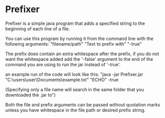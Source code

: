 # Prefixer
Prefixer is a simple java program that adds a specified string to the beginning of each line of a file.

You can use this program by running it from the command line with the following arguments:
"filename/path" "Text to prefix with" "-true" 

The prefix does contain an extra whitespace after the prefix, if you do not want the whitespace added add the '-false' argument to the end of the command you are using to run the jar instead of '-true'.

an example run of the code will look like this:
"java -jar Prefixer.jar "C:\users\user\Documents\example.txt" "ECHO" -true

(Specifying only a file name will search in the same folder that you downloaded the .jar to")

Both the file and prefix arguments can be passed without quotation marks unless you have whitespace in the file path or desired prefix string.

